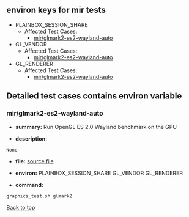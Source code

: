 
## <a id='top'>environ keys for mir tests</a>

- PLAINBOX_SESSION_SHARE
    - Affected Test Cases:
        - [mir/glmark2-es2-wayland-auto](#mir/glmark2-es2-wayland-auto)
- GL_VENDOR
    - Affected Test Cases:
        - [mir/glmark2-es2-wayland-auto](#mir/glmark2-es2-wayland-auto)
- GL_RENDERER
    - Affected Test Cases:
        - [mir/glmark2-es2-wayland-auto](#mir/glmark2-es2-wayland-auto)

## Detailed test cases contains environ variable
### <a id='mir/glmark2-es2-wayland-auto'>mir/glmark2-es2-wayland-auto</a>
- **summary:**
Run OpenGL ES 2.0 Wayland benchmark on the GPU

- **description:**
```
None
```

- **file:**
[source file](jobs.pxu#L15)

- **environ:**
PLAINBOX_SESSION_SHARE GL_VENDOR GL_RENDERER

- **command:**
```
graphics_test.sh glmark2
```
[Back to top](#top)
